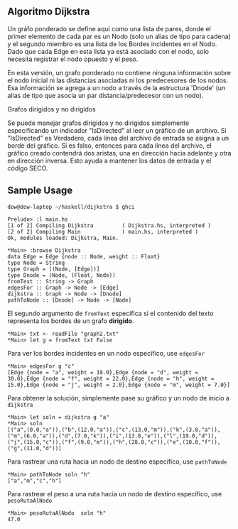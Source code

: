 Algoritmo Dijkstra 
--------------------------------


Un gráfo ponderado se define aquí como una lista de pares, donde el primer elemento de cada par es un Nodo (solo un alias de tipo para cadena) y el segundo miembro es una lista de los Bordes incidentes en el Nodo. Dado que cada Edge en esta lista ya está asociado con el nodo, solo necesita registrar el nodo opuesto y el peso.

En esta versión, un grafo ponderado  no contiene ninguna información sobre el nodo inicial ni las distancias asociadas ni los predecesores de los nodos. Esa información se agrega a un nodo a través de la estructura 'Dnode' (un alias de tipo que asocia un par distancia/predecesor con un nodo).

Grafos dirigidos y no dirigidos

Se puede manejar grafos dirigidos y no dirigidos simplemente especificando un indicador "IsDirected" al leer un gráfico de un archivo. Si "IsDirected" es Verdadero, cada línea del archivo de entrada se asigna a un borde del gráfico. Si es falso, entonces para cada línea del archivo, el gráfico creado contendrá dos aristas, una en dirección hacia adelante y otra en dirección inversa. Esto ayuda a mantener los datos de entrada y el código SECO.

Sample Usage
------------

~~~
dow@dow-laptop ~/haskell/dijkstra $ ghci

Prelude> :l main.hs 
[1 of 2] Compiling Dijkstra         ( Dijkstra.hs, interpreted )
[2 of 2] Compiling Main             ( main.hs, interpreted )
Ok, modules loaded: Dijkstra, Main.

*Main> :browse Dijkstra 
data Edge = Edge {node :: Node, weight :: Float}
type Node = String
type Graph = [(Node, [Edge])]
type Dnode = (Node, (Float, Node))
fromText :: String -> Graph
edgesFor :: Graph -> Node -> [Edge]
dijkstra :: Graph -> Node -> [Dnode]
pathToNode :: [Dnode] -> Node -> [Node]
~~~


El segundo argumento de `fromText` especifica si el contenido del texto representa los bordes de un grafo **dirigido**.

~~~
*Main> txt <- readFile "graph2.txt"
*Main> let g = fromText txt False
~~~

Para ver los bordes incidentes en un nodo específico, use `edgesFor`

~~~
*Main> edgesFor g "c"
[Edge {node = "a", weight = 19.0},Edge {node = "d", weight = 30.0},Edge {node = "f", weight = 22.0},Edge {node = "h", weight = 15.0},Edge {node = "j", weight = 2.0},Edge {node = "m", weight = 7.0}]
~~~

Para obtener la solución, simplemente pase su gráfico y un nodo de inicio a `dijkstra`

~~~
*Main> let soln = dijkstra g "a"
*Main> soln
[("a",(0.0,"a")),("b",(12.0,"a")),("c",(13.0,"m")),("k",(3.0,"a")),("m",(6.0,"a")),("d",(7.0,"k")),("i",(13.0,"e")),("l",(19.0,"d")),("j",(15.0,"c")),("f",(9.0,"m")),("h",(28.0,"c")),("e",(10.0,"f")),("g",(11.0,"d"))]
~~~

Para rastrear una ruta hacia un nodo de destino específico, use `pathToNode`

~~~
*Main> pathToNode soln "h"
["a","m","c","h"]
~~~

Para rastrear el peso a una ruta hacia un nodo de destino específico, use `pesoRutaAlNodo`

~~~
*Main> pesoRutaAlNodo  soln "h"
47.0
~~~

